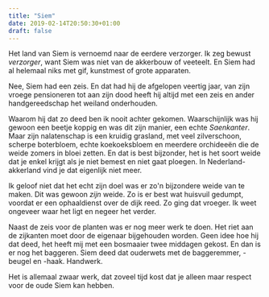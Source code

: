 ```yaml
---
title: "Siem"
date: 2019-02-14T20:50:30+01:00
draft: false 
---
```


Het land van Siem is vernoemd naar de eerdere verzorger. 
Ik zeg bewust _verzorger_, want Siem was niet van de akkerbouw of veeteelt. 
En Siem had al helemaal niks met gif, kunstmest of grote apparaten.  

Nee, Siem had een zeis. En dat had hij de afgelopen veertig jaar, van zijn vroege pensioneren tot aan 
zijn dood heeft hij altijd met een zeis en ander handgereedschap het weiland onderhouden.

Waarom hij dat zo deed ben ik nooit achter gekomen. 
Waarschijnlijk was hij gewoon een beetje koppig en was dit zijn manier, een echte _Saenkanter_.
Maar zijn nalatenschap is een kruidig grasland, met veel zilverschoon, scherpe boterbloem, 
echte koekoeksbloem en meerdere orchideeën die de weide zomers in bloei zetten.
En dat is best bijzonder, het is het soort weide dat je enkel krijgt als je niet bemest en niet gaat ploegen. 
In Nederland-akkerland vind je dat eigenlijk niet meer.

Ik geloof niet dat het echt zijn doel was er zo'n bijzondere weide van te maken. 
Dit was gewoon _zijn_ weide. 
Zo is er best wat huisvuil gedumpt, voordat er een ophaaldienst over de dijk reed. 
Zo ging dat vroeger. Ik weet ongeveer waar het ligt en negeer  het verder.

Naast de zeis voor de planten was er nog meer werk te doen. 
Het riet aan de zijkanten moet door de eigenaar bijgehouden worden. Geen idee hoe hij dat deed, 
het heeft mij met een bosmaaier twee middagen gekost.
En dan is er nog het baggeren. Siem deed dat ouderwets met de baggeremmer, -beugel en -haak. Handwerk.

Het is allemaal zwaar werk, dat zoveel tijd kost dat je alleen maar respect voor de oude Siem kan hebben.

